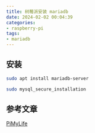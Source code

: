 ```yaml
---
title: 树莓派安装 mariadb
date: 2024-02-02 00:04:39
categories:
- raspberry-pi
tags:
- mariadb
---
```

## 安装

```bash
sudo apt install mariadb-server

sudo mysql_secure_installation
```

## 参考文章

[PiMyLife](https://pimylifeup.com/raspberry-pi-mysql/)
